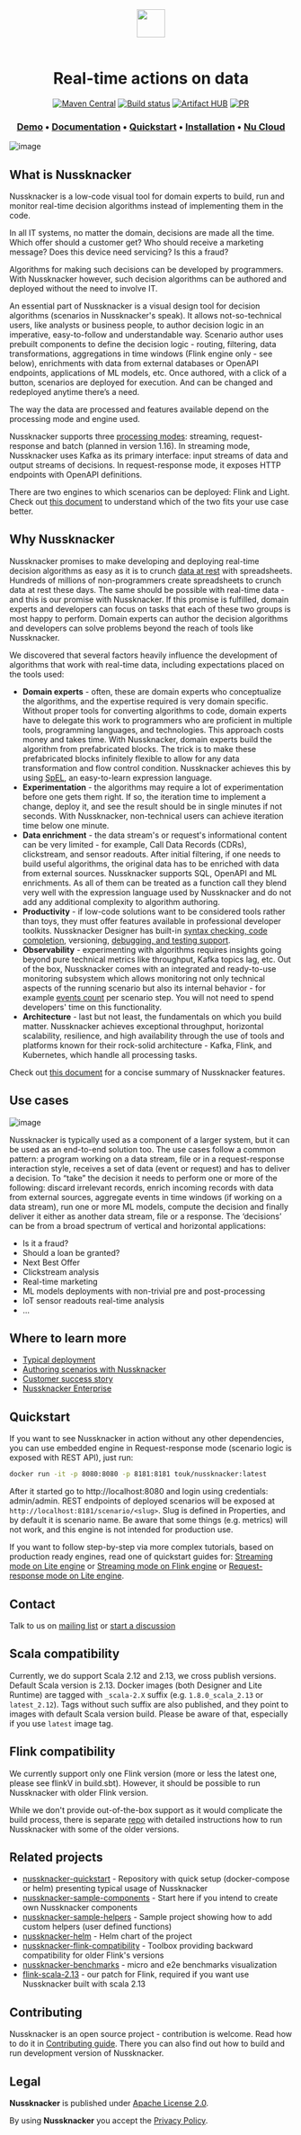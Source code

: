<div align="center">
  <img src="https://nussknacker.io/wp-content/uploads/2021/10/Nussknacker-logo-black.svg" height="50">
</div>
</br>
<h1 align="center">Real-time actions on data</h1>

<div align="center">
  
  [![Maven Central](https://maven-badges.herokuapp.com/maven-central/pl.touk.nussknacker/nussknacker-designer_2.12/badge.svg)](https://maven-badges.herokuapp.com/maven-central/pl.touk.nussknacker/nussknacker-designer_2.12)
  [![Build status](https://github.com/touk/nussknacker/workflows/CI/badge.svg?branch=staging)](https://github.com/touk/nussknacker/actions?query=workflow%3ACI+branch%3Astaging++)
  [![Artifact HUB](https://img.shields.io/endpoint?url=https://artifacthub.io/badge/repository/touk)](https://artifacthub.io/packages/search?repo=touk)
  [![PR](https://img.shields.io/badge/PRs-welcome-brightgreen.svg)](CONTRIBUTING.md#Contributing)

</div>
<h3 align="center">
  <a href="https://demo.nussknacker.io"><b>Demo</b></a> &bull;
  <a href="https://nussknacker.io/documentation"><b>Documentation</b></a> &bull;
  <a href="https://nussknacker.io/documentation/quickstart/lite-streaming/"><b>Quickstart</b></a> &bull;
  <a href="https://nussknacker.io/documentation/docs/installation/"><b>Installation</b></a> &bull;
  <a href="https://cloud.nussknacker.io"><b>Nu Cloud</b></a>  

</h3>

![image](https://nussknacker.io/documentation/assets/images/nu_designer-87526e47584a5eeb9ce59ad7509d2e7b.png)

## What is Nussknacker

Nussknacker is a low-code visual tool for domain experts to build, run and monitor real-time decision algorithms instead of implementing them in the code.

In all IT systems, no matter the domain, decisions are made all the time. Which offer should a customer get? Who should receive a marketing message? Does this device need servicing? Is this a fraud?

Algorithms for making such decisions can be developed by programmers. With Nussknacker however, such decision algorithms can be authored and deployed without the need to involve IT.

An essential part of Nussknacker is a visual design tool for decision algorithms (scenarios in Nussknacker's speak). It allows not-so-technical users, like analysts or business people, to author decision logic in an imperative, easy-to-follow and understandable way. Scenario author uses prebuilt components to define the decision logic - routing, filtering,  data transformations, aggregations in time windows (Flink engine only - see below), enrichments with data from external databases or OpenAPI endpoints, applications of ML models, etc. Once authored, with a click of a button, scenarios are deployed for execution. And can be changed and redeployed anytime there’s a need.

The way the data are processed and features available depend on the processing mode and engine used. 

Nussknacker supports three [processing modes](https://nussknacker.io/documentation/about/ProcessingModes/): streaming, request-response and batch (planned in version 1.16). In streaming mode, Nussknacker uses Kafka as its primary interface: input streams of data and output streams of decisions. In request-response mode, it exposes HTTP endpoints with OpenAPI definitions. 

There are two engines to which scenarios can be deployed: Flink and Light. Check out [this document](https://nussknacker.io/documentation/about/engines/) to understand which of the two fits your use case better. 

## Why Nussknacker

Nussknacker promises to make developing and deploying real-time decision algorithms as easy as it is to crunch [data at rest](https://en.wikipedia.org/wiki/Data_at_rest) with spreadsheets. Hundreds of millions of non-programmers create spreadsheets to crunch data at rest these days. The same should be possible with real-time data - and this is our promise with Nussknacker. If this promise is fulfilled, domain experts and developers can focus on tasks that each of these two groups is most happy to perform. Domain experts can author the decision algorithms and developers can solve problems beyond the reach of tools like Nussknacker.

We discovered that several factors heavily influence the development of algorithms that work with real-time data, including expectations placed on the tools used:
- **Domain experts** - often, these are domain experts who conceptualize the algorithms, and the expertise required is very domain specific. Without proper tools for converting algorithms to code, domain experts have to delegate this work to programmers who are proficient in multiple tools, programming languages, and technologies. This approach costs money and takes time. With Nussknacker, domain experts build the algorithm from prefabricated blocks. The trick is to make these prefabricated blocks infinitely flexible to allow for any data transformation and flow control condition. Nussknacker achieves this by using [SpEL](https://nussknacker.io/documentation/docs/scenarios_authoring/Intro/#spel), an easy-to-learn expression language.
- **Experimentation** - the algorithms may require a lot of experimentation before one gets them right. If so, the iteration time to implement a change, deploy it, and see the result should be in single minutes if not seconds. With Nussknacker, non-technical users can achieve iteration time below one minute.
- **Data enrichment** - the data stream's or request's informational content can be very limited - for example, Call Data Records (CDRs), clickstream, and sensor readouts. After initial filtering, if one needs to build useful algorithms, the original data has to be enriched with data from external sources. Nussknacker supports SQL, OpenAPI and ML enrichments. As all of them can be treated as a function call they blend very well with the expression language used by Nussknacker and do not add any additional complexity to algorithm authoring.  
- **Productivity** - if low-code solutions want to be considered tools rather than toys, they must offer features available in professional developer toolkits. Nussknacker Designer has built-in [syntax checking, code completion](https://nussknacker.io/documentation/about/KeyFeatures/#smart-code-suggestions-and-validation), versioning, [debugging, and testing support](https://nussknacker.io/documentation/docs/next/scenarios_authoring/TestingAndDebugging/).
- **Observability** - experimenting with algorithms requires insights going beyond pure technical metrics like throughput, Kafka topics lag, etc. Out of the box, Nussknacker comes with an integrated and ready-to-use monitoring subsystem which allows monitoring not only technical aspects of the running scenario but also its internal behavior - for example [events count](https://nussknacker.io/documentation/docs/next/scenarios_authoring/TestingAndDebugging/#watching-nodes-filtering-behaviour-with-counts) per scenario step. You will not need to spend developers' time on this functionality.
- **Architecture** - last but not least, the fundamentals on which you build matter. Nussknacker  achieves exceptional throughput, horizontal scalability, resilience, and high availability through the use of tools and platforms known for their rock-solid architecture - Kafka, Flink, and Kubernetes, which handle all processing tasks.

Check out [this document](https://nussknacker.io/documentation/about/KeyFeatures/) for a concise summary of Nussknacker features. 


## Use cases

![image](./docs/NuHighLevelView.png)

Nussknacker is typically used as a component of a larger system, but it can be used as an end-to-end solution too. The use cases follow a common pattern: a program working on a data stream, file or in a request-response interaction style, receives a set of data (event or request) and has to deliver a decision. To “take” the decision it needs to perform one or more of the following: discard irrelevant records, enrich incoming records with data from external sources, aggregate events in time windows (if working on a data stream), run one or more ML models, compute the decision and finally deliver it either as another data stream, file or a response.  The ‘decisions’ can be from a broad spectrum of vertical and horizontal applications:
- Is it a fraud?
- Should a loan be granted?
- Next Best Offer
- Clickstream analysis
- Real-time marketing
- ML models deployments with non-trivial pre and post-processing 
- IoT sensor readouts real-time analysis
- … 


## Where to learn more

- [Typical deployment](https://nussknacker.io/documentation/about/TypicalImplementationStreaming/)
- [Authoring scenarios with Nussknacker](https://nussknacker.io/documentation/docs/scenarios_authoring/Intro/) 
- [Customer success story](https://nussknacker.io/case-studies/real-time-marketing-for-a-telecom-service-provider/)
- [Nussknacker Enterprise](https://nussknacker.io/documentation/about/NussknackerEnterprise/)

## Quickstart

If you want to see Nussknacker in action without any other dependencies, you can use embedded engine in Request-response mode (scenario logic is exposed with REST API), just run:
```bash
docker run -it -p 8080:8080 -p 8181:8181 touk/nussknacker:latest
```
After it started go to http://localhost:8080 and login using credentials: admin/admin.
REST endpoints of deployed scenarios will be exposed at `http://localhost:8181/scenario/<slug>`. Slug is defined in Properties, and by default it is scenario name.
Be aware that some things (e.g. metrics) will not work, and this engine is not intended for production use.

If you want to follow step-by-step via more complex tutorials, based on production ready engines, read one of quickstart guides for: [Streaming mode on Lite engine](https://nussknacker.io/documentation/quickstart/lite-streaming)
or [Streaming mode on Flink engine](https://nussknacker.io/documentation/quickstart/flink) or [Request-response mode on Lite engine](https://nussknacker.io/documentation/quickstart/lite-request-response).

## Contact

Talk to us on [mailing list](https://groups.google.com/forum/#!forum/nussknacker)
or [start a discussion](https://github.com/TouK/nussknacker/discussions/new?category=q-a)

## Scala compatibility

Currently, we do support Scala 2.12 and 2.13, we cross publish versions. Default Scala version is 2.13. Docker images (both Designer and Lite Runtime) are tagged with `_scala-2.X` suffix (e.g. `1.8.0_scala_2.13` or `latest_2.12`). 
Tags without such suffix are also published, and they point to images with default Scala version build. Please be aware of that, especially if you use `latest` image tag.

## Flink compatibility

We currently support only one Flink version (more or less the latest one, please see flinkV in build.sbt). 
However, it should be possible to run Nussknacker with older Flink version. 

While we don't provide out-of-the-box
support as it would complicate the build process, there is separate [repo](https://github.com/TouK/nussknacker-flink-compatibility)
with detailed instructions how to run Nussknacker with some of the older versions.  

## Related projects

- [nussknacker-quickstart](https://github.com/TouK/nussknacker-quickstart) - Repository with quick setup (docker-compose or helm) presenting typical usage of Nussknacker    
- [nussknacker-sample-components](https://github.com/touk/nussknacker-sample-components) - Start here if you intend to create own Nussknacker components
- [nussknacker-sample-helpers](https://github.com/touk/nussknacker-sample-helpers) - Sample project showing how to add custom helpers (user defined functions)
- [nussknacker-helm](https://github.com/TouK/nussknacker-helm) - Helm chart of the project                     
- [nussknacker-flink-compatibility](https://github.com/TouK/nussknacker-flink-compatibility) - Toolbox providing backward compatibility for older Flink's versions
- [nussknacker-benchmarks](https://github.com/TouK/nussknacker-benchmarks) - micro and e2e benchmarks visualization
- [flink-scala-2.13](https://github.com/TouK/flink-scala-2.13) - our patch for Flink, required if you want use Nussknacker built with scala 2.13
                                                   

## Contributing

Nussknacker is an open source project - contribution is welcome. Read how to do it in [Contributing guide](CONTRIBUTING.md).
There you can also find out how to build and run development version of Nussknacker.

## Legal

**Nussknacker** is published under [Apache License 2.0](http://www.apache.org/licenses/LICENSE-2.0).

By using **Nussknacker** you accept the [Privacy Policy](https://github.com/TouK/nussknacker/blob/staging/PRIVACY_POLICY.md).
